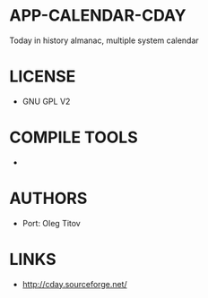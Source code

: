 APP-CALENDAR-CDAY
=================

Today in history almanac, multiple system calendar 


LICENSE
===============
* GNU GPL V2

COMPILE TOOLS
===============
* 

AUTHORS
===============
* Port: Oleg Titov

LINKS
===============
* http://cday.sourceforge.net/
